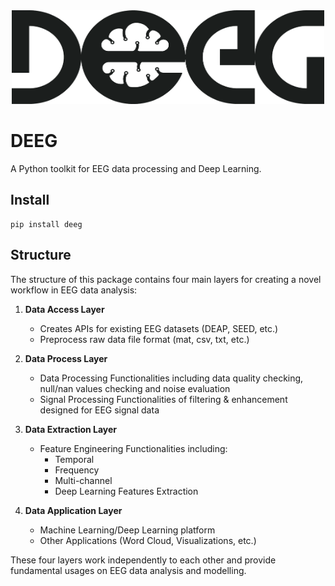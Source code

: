<div align=center><img width="500" height="150" src="/figures/logo.png"></div>  

# DEEG

A Python toolkit for EEG data processing and Deep Learning.

## Install
```
pip install deeg
```

## Structure

The structure of this package contains four main layers for creating a novel workflow in EEG data analysis:
1. __Data Access Layer__
    * Creates APIs for existing EEG datasets (DEAP, SEED, etc.)
    * Preprocess raw data file format (mat, csv, txt, etc.)
    
2. __Data Process Layer__
    * Data Processing Functionalities including data quality checking, null/nan values checking and noise evaluation
    * Signal Processing Functionalities of filtering & enhancement designed for EEG signal data
    
3. __Data Extraction Layer__
    * Feature Engineering Functionalities including:
        * Temporal
        * Frequency
        * Multi-channel
        * Deep Learning Features Extraction
    
4. __Data Application Layer__
    * Machine Learning/Deep Learning platform
    * Other Applications (Word Cloud, Visualizations, etc.)
   
These four layers work independently to each other and provide fundamental usages on EEG data analysis and modelling.
